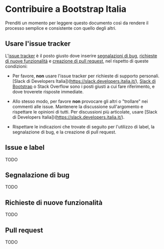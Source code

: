 # Contribuire a Bootstrap Italia

Prenditi un momento per leggere questo documento così da rendere il processo semplice e consistente con quello degli altri.

## Usare l'issue tracker

L'[issue tracker](https://github.com/italia/bootstrap-italia/issues) è
il posto giusto dove inserire [segnalazioni di bug](#segnalazione-di-bug), [richieste di nuove funzionalità](#richieste-di-nuove-funzionalità)
e [creazione di pull request](#pull-request), nel rispetto di queste condizioni:

* Per favore, **non** usare l'issue tracker per richieste di supporto personali.
  [Slack di Developers Italia])(https://slack.developers.italia.it/), [Slack di Bootstrap](https://bootstrap-slack.herokuapp.com/)
  o Stack Overflow sono i posti giusti a cui fare riferimento, e dove troverete risposte immediate.

* Allo stesso modo, per favore **non** provocare gli altri o "trollare" nei commenti alle issue.
  Mantenere la discussione sull'argomento e rispettare le opinioni di tutti. Per discussioni più articolate,
  usare [Slack di Developers Italia])(https://slack.developers.italia.it/).
  
* Rispettare le indicazioni che trovate di seguito per l'utilizzo di label, la segnalazione di bug, e la creazione di pull request.


## Issue e label

TODO

## Segnalazione di bug

TODO

## Richieste di nuove funzionalità

TODO

## Pull request

TODO
